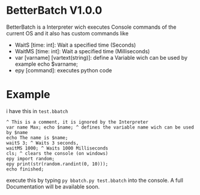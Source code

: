 # BetterBatch V1.0.0
BetterBatch is a Interpreter wich executes Console commands of the current OS and it also has custom commands like
- WaitS [time: int]: Wait a specified time (Seconds)
- WaitMS [time: int]: Wait a specified time (Milliseconds)
- var [varname] [vartext(string)]: define a Variable wich can be used by example echo $varname;
- epy [command]: executes python code
# Example
i have this in `test.bbatch`
```
^ This is a comment, it is ignored by the Interpreter
var name Max; echo $name; ^ defines the variable name wich can be used by $name
echo The name is $name;
waitS 3; ^ Waits 3 seconds,
waitMS 1000; ^ Waits 1000 Milliseconds
cls; ^ clears the console (on windows)
epy import random;
epy print(str(random.randint(0, 10)));
echo finished;
```
execute this by typing `py bbatch.py test.bbatch` into the console.
A full Documentation will be available soon.
